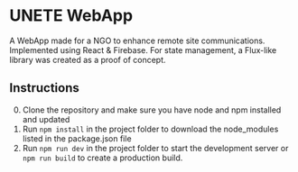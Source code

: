# UNETE WebApp
A WebApp made for a NGO to enhance remote site communications. Implemented using React & Firebase.
For state management, a Flux-like library was created as a proof of concept.


## Instructions
0. Clone the repository and make sure you have node and npm installed and updated
1. Run `npm install` in the project folder to download the node_modules listed in the package.json file
2. Run `npm run dev` in the project folder to start the development server or `npm run build` to create a production build.
